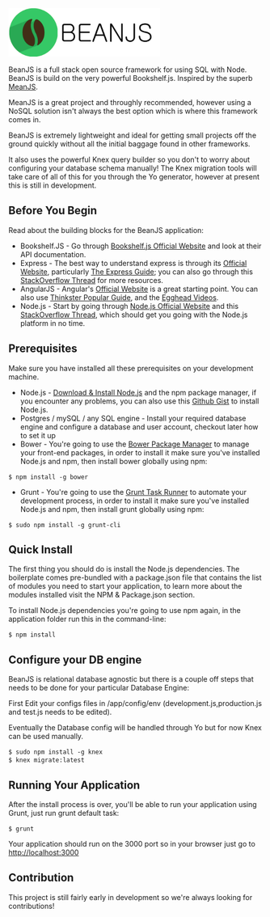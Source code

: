 [![BeanJS Logo](https://raw.githubusercontent.com/chrisedg87/BeanJS/master/public/modules/core/img/BeanJS-full-small.png)](http://github.com/chrisedg87/beanjs)

BeanJS is a full stack open source framework for using SQL with Node. BeanJS is build on the very powerful Bookshelf.js. Inspired by the superb [MeanJS](https://github.com/meanjs/mean).

MeanJS is a great project and throughly recommended, however using a NoSQL solution isn't always the best option which is where this framework comes in. 

BeanJS is extremely lightweight and ideal for getting small projects off the ground quickly without all the initial baggage found in other frameworks. 

It also uses the powerful Knex query builder so you don't to worry about configuring your database schema manually! The Knex migration tools will take care of all of this for you through the Yo generator, however at present this is still in development. 

## Before You Begin 
Read about the building blocks for the BeanJS application: 
* Bookshelf.JS - Go through [Bookshelf.js Official Website](http://bookshelfjs.org/) and look at their API documentation.
* Express - The best way to understand express is through its [Official Website](http://expressjs.com/), particularly [The Express Guide](http://expressjs.com/guide.html); you can also go through this [StackOverflow Thread](http://stackoverflow.com/questions/8144214/learning-express-for-node-js) for more resources.
* AngularJS - Angular's [Official Website](http://angularjs.org/) is a great starting point. You can also use [Thinkster Popular Guide](http://www.thinkster.io/), and the [Egghead Videos](https://egghead.io/).
* Node.js - Start by going through [Node.js Official Website](http://nodejs.org/) and this [StackOverflow Thread](http://stackoverflow.com/questions/2353818/how-do-i-get-started-with-node-js), which should get you going with the Node.js platform in no time.

## Prerequisites
Make sure you have installed all these prerequisites on your development machine.
* Node.js - [Download & Install Node.js](http://www.nodejs.org/download/) and the npm package manager, if you encounter any problems, you can also use this [Github Gist](https://gist.github.com/isaacs/579814) to install Node.js.
* Postgres / mySQL / any SQL engine - Install your required database engine and configure a database and user account, checkout later how to set it up
* Bower - You're going to use the [Bower Package Manager](http://bower.io/) to manage your front-end packages, in order to install it make sure you've installed Node.js and npm, then install bower globally using npm:

```
$ npm install -g bower
```

* Grunt - You're going to use the [Grunt Task Runner](http://gruntjs.com/) to automate your development process, in order to install it make sure you've installed Node.js and npm, then install grunt globally using npm:

```
$ sudo npm install -g grunt-cli
```

## Quick Install
The first thing you should do is install the Node.js dependencies. The boilerplate comes pre-bundled with a package.json file that contains the list of modules you need to start your application, to learn more about the modules installed visit the NPM & Package.json section.

To install Node.js dependencies you're going to use npm again, in the application folder run this in the command-line:

```
$ npm install
```

## Configure your DB engine

BeanJS is relational database agnostic but there is a couple off steps that needs to be done for your particular Database Engine:

First Edit your configs files in /app/config/env  (development.js,production.js and test.js needs to be edited).

Eventually the Database config will be handled through Yo but for now Knex can be used manually. 

```
$ sudo npm install -g knex
$ knex migrate:latest
```

## Running Your Application
After the install process is over, you'll be able to run your application using Grunt, just run grunt default task:

```
$ grunt
```

Your application should run on the 3000 port so in your browser just go to [http://localhost:3000](http://localhost:3000)

## Contribution

This project is still fairly early in development so we're always looking for contributions!